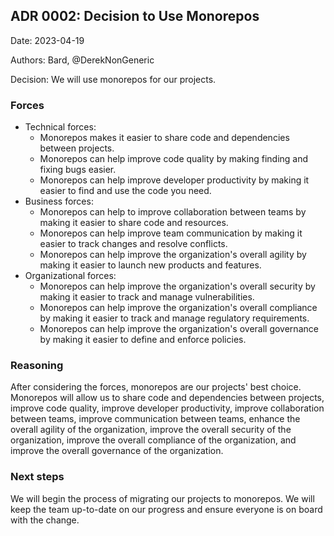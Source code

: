 ## ADR 0002: Decision to Use Monorepos

Date: 2023-04-19

Authors: Bard, @DerekNonGeneric

Decision: We will use monorepos for our projects.

### Forces

- Technical forces:
  - Monorepos makes it easier to share code and dependencies between projects.
  - Monorepos can help improve code quality by making finding and fixing bugs
    easier.
  - Monorepos can help improve developer productivity by making it easier to
    find and use the code you need.
- Business forces:
  - Monorepos can help to improve collaboration between teams by making it
    easier to share code and resources.
  - Monorepos can help improve team communication by making it easier to track
    changes and resolve conflicts.
  - Monorepos can help improve the organization's overall agility by making it
    easier to launch new products and features.
- Organizational forces:
  - Monorepos can help improve the organization's overall security by making it
    easier to track and manage vulnerabilities.
  - Monorepos can help improve the organization's overall compliance by making
    it easier to track and manage regulatory requirements.
  - Monorepos can help improve the organization's overall governance by making
    it easier to define and enforce policies.

### Reasoning

After considering the forces, monorepos are our projects' best choice. Monorepos
will allow us to share code and dependencies between projects, improve code
quality, improve developer productivity, improve collaboration between teams,
improve communication between teams, enhance the overall agility of the
organization, improve the overall security of the organization, improve the
overall compliance of the organization, and improve the overall governance of
the organization.

### Next steps

We will begin the process of migrating our projects to monorepos. We will keep
the team up-to-date on our progress and ensure everyone is on board with the
change.

